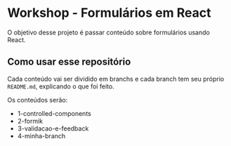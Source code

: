 # Workshop - Formulários em React

O objetivo desse projeto é passar conteúdo sobre formulários usando React.

## Como usar esse repositório

Cada conteúdo vai ser dividido em branchs e cada branch tem seu próprio `README.md`, explicando o que foi feito.

Os conteúdos serão:

* 1-controlled-components
* 2-formik
* 3-validacao-e-feedback
* 4-minha-branch

